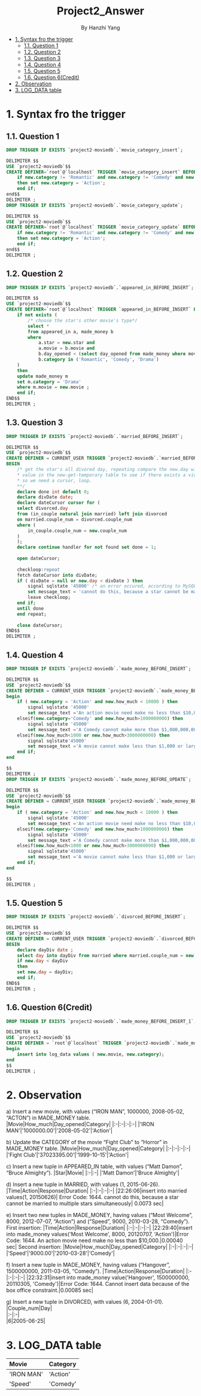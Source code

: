 <h1 style = "text-align:center">Project2_Answer</h1>
<p style = "text-align:center">By Hanzhi Yang</p>
<!-- TOC -->

- [1. Syntax fro the trigger](#1-syntax-fro-the-trigger)
    - [1.1. Question 1](#11-question-1)
    - [1.2. Question 2](#12-question-2)
    - [1.3. Question 3](#13-question-3)
    - [1.4. Question 4](#14-question-4)
    - [1.5. Question 5](#15-question-5)
    - [1.6. Question 6(Credit)](#16-question-6credit)
- [2. Observation](#2-observation)
- [3. LOG_DATA table](#3-logdata-table)

<!-- /TOC -->
# 1. Syntax fro the trigger
## 1.1. Question 1
```sql
DROP TRIGGER IF EXISTS `project2-moviedb`.`movie_category_insert`;

DELIMITER $$
USE `project2-moviedb`$$
CREATE DEFINER=`root`@`localhost` TRIGGER `movie_category_insert` BEFORE INSERT ON `made_money` FOR EACH ROW begin
	if new.category != 'Romantic' and new.category != 'Comedy' and new.category != 'Drama' and new.category !='Action' 
    then set new.category = 'Action';
    end if; 
end$$
DELIMITER ;
DROP TRIGGER IF EXISTS `project2-moviedb`.`movie_category_update`;

DELIMITER $$
USE `project2-moviedb`$$
CREATE DEFINER=`root`@`localhost` TRIGGER `movie_category_update` BEFORE UPDATE ON `made_money` FOR EACH ROW begin
	if new.category != 'Romantic' and new.category != 'Comedy' and new.category != 'Drama' and new.category !='Action' 
    then set new.category = 'Action'; 
    end if; 
end$$
DELIMITER ;
```


## 1.2. Question 2
```sql
DROP TRIGGER IF EXISTS `project2-moviedb`.`appeared_in_BEFORE_INSERT`;

DELIMITER $$
USE `project2-moviedb`$$
CREATE DEFINER=`root`@`localhost` TRIGGER `appeared_in_BEFORE_INSERT` BEFORE INSERT ON `appeared_in` FOR EACH ROW BEGIN
    if not exists (
        /* choose the star's other movie's type*/
        select * 
        from appeared_in a, made_money b
        where  
            a.star = new.star and
            a.movie = b.movie and
            b.day_opened < (select day_opened from made_money where movie = new.movie) and
            b.category in ('Romantic', 'Comedy', 'Drama')
    )
    then 
    update made_money m
    set m.category = 'Drama'
    where m.movie = new.movie ;
    end if;
END$$
DELIMITER ;
```



## 1.3. Question 3
```sql
DROP TRIGGER IF EXISTS `project2-moviedb`.`married_BEFORE_INSERT`;

DELIMITER $$
USE `project2-moviedb`$$
CREATE DEFINER = CURRENT_USER TRIGGER `project2-moviedb`.`married_BEFORE_INSERT` BEFORE INSERT ON `married` FOR EACH ROW
BEGIN
    /* get the star's all divored day, repeating compare the new.day with
    * value in the new-get-temporary table to see if there exists a violation 
    * so we need a cursor, loop.
    **/
    declare done int default 0;
    declare divDate date;
    declare dateCursor cursor for (
    select divorced.day 
    from (in_couple natural join married) left join divorced
    on married.couple_num = divorced.couple_num
    where (
        in_couple.couple_num = new.couple_num
    )
    );
    declare continue handler for not found set done = 1;
    
    open dateCursor;
    
    checkloop:repeat
    fetch dateCursor into divDate;
    if ( divDate = null or new.day < divDate ) then
        signal sqlstate '45000' /* an error occured, according to MySQL manual */
        set message_text = 'cannot do this, because a star cannot be married to multiple stars simultaneously';
        leave checkloop;
    end if;
    until done
    end repeat;
    
    close dateCursor;
END$$
DELIMITER ;
```



## 1.4. Question 4
```sql
DROP TRIGGER IF EXISTS `project2-moviedb`.`made_money_BEFORE_INSERT`;

DELIMITER $$
USE `project2-moviedb`$$
CREATE DEFINER = CURRENT_USER TRIGGER `project2-moviedb`.`made_money_BEFORE_INSERT` BEFORE INSERT ON `made_money` FOR EACH ROW FOLLOWS `movie_category_insert`
begin
	if ( new.category = 'Action' and new.how_much < 10000 ) then
		signal sqlstate '45000'
		set message_text ='An action movie need make no less than $10,000.';
	elseif(new.category='Comedy' and new.how_much>1000000000) then
		signal sqlstate '45000'
		set message_text ='A Comedy cannot make more than $1,000,000,000.';
	elseif(new.how_much<1000 or new.how_much>3000000000) then
		signal sqlstate'45000'
		set message_text ='A movie cannot make less than $1,000 or larger than $3,000,000,000.';
	end if;
end

$$
DELIMITER ;
DROP TRIGGER IF EXISTS `project2-moviedb`.`made_money_BEFORE_UPDATE`;

DELIMITER $$
USE `project2-moviedb`$$
CREATE DEFINER = CURRENT_USER TRIGGER `project2-moviedb`.`made_money_BEFORE_UPDATE` BEFORE UPDATE ON `made_money` FOR EACH ROW FOLLOWS `movie_category_update`
begin
	if ( new.category = 'Action' and new.how_much < 10000 ) then
		signal sqlstate '45000'
		set message_text ='An action movie need make no less than $10,000.';
	elseif(new.category='Comedy' and new.how_much>1000000000) then
		signal sqlstate '45000'
		set message_text ='A Comedy cannot make more than $1,000,000,000.';
	elseif(new.how_much<1000 or new.how_much>3000000000) then
		signal sqlstate'45000'
		set message_text ='A movie cannot make less than $1,000 or larger than $3,000,000,000.';
	end if;
end

$$
DELIMITER ;

```
## 1.5. Question 5
```sql
DROP TRIGGER IF EXISTS `project2-moviedb`.`divorced_BEFORE_INSERT`;

DELIMITER $$
USE `project2-moviedb`$$
CREATE DEFINER = CURRENT_USER TRIGGER `project2-moviedb`.`divorced_BEFORE_INSERT` BEFORE INSERT ON `divorced` FOR EACH ROW
BEGIN
	declare dayDiv date ;
    select day into dayDiv from married where married.couple_num = new.couple_num;
	if new.day < dayDiv  
    then
    set new.day = dayDiv;
    end if;
END$$
DELIMITER ;

```
## 1.6. Question 6(Credit)
```sql
DROP TRIGGER IF EXISTS `project2-moviedb`.`made_money_BEFORE_INSERT_1`;

DELIMITER $$
USE `project2-moviedb`$$
CREATE DEFINER = `root`@`localhost` TRIGGER `project2-moviedb`.`made_money_BEFORE_INSERT_1` BEFORE INSERT ON `made_money` FOR EACH ROW FOLLOWS `made_money_BEFORE_INSERT`
begin
	insert into log_data values ( new.movie, new.category);
end
$$
DELIMITER ;

```

# 2. Observation
a) Insert a new movie, with values (“IRON MAN”, 1000000, 2008-05-02, “ACTON”) in MADE_MONEY table. 
|Movie|How_much|Day_opened|Category|
|:-|:-|:-|:-|
|'IRON MAN'|'1000000.00'|'2008-05-02'|'Action'|  
  
b) Update the CATEGORY of the movie “Fight Club” to “Horror” in MADE_MONEY table. 
|Movie|How_much|Day_opened|Category|
|:-|:-|:-|:-|
|'Fight Club'|'37023395.00'|'1999-10-15'|'Action'|  
  
c) Insert a new tuple in APPEARED_IN table, with values (“Matt Damon”, “Bruce Almighty”). 
|Star|Movie|
|:-|:-|
|'Matt Damon'|'Bruce Almighty'|

d) Insert a new tuple in MARRIED, with values (1, 2015-06-26). 
|Time|Action|Response|Duration|
|:-|:-|:-|:-|
|22:26:06|insert into married values(1, 20150626)|	Error Code: 1644. cannot do this, because a star cannot be married to multiple stars simultaneously|	0.0073 sec|

e) Insert two new tuples in MADE_MONEY, having values (“Most Welcome”, 8000, 2012-07-07, “Action”) and (“Speed”, 9000, 2010-03-28, “Comedy”). 
First insertion:
|Time|Action|Response|Duration|
|:-|:-|:-|:-|
|22:29:40|insert into made_money values('Most Welcome', 8000, 20120707, 'Action')|Error Code: 1644. An action movie need make no less than $10,000.|0.00040 sec|
Second insertion: 
|Movie|How_much|Day_opened|Category|
|:-|:-|:-|:-|
|'Speed'|'9000.00'|'2010-03-28'|'Comedy'|

f) Insert a new tuple in MADE_MONEY, having values (“Hangover”, 1500000000, 2011-03-05, “Comedy”). 
|Time|Action|Response|Duration|
|:-|:-|:-|:-|
|22:32:31|insert into made_money value('Hangover', 1500000000, 20110305, 'Comedy')|Error Code: 1644. Cannot insert data because of the box office constraint.|0.00085 sec|

g) Insert a new tuple in DIVORCED, with values (6, 2004-01-01).   
|Couple_num|Day|  
|:-|:-|  
|6|2005-06-25|  

# 3. LOG_DATA table
|Movie|Category|
|:-|:-|
|'IRON MAN'|'Action'|
|'Speed'|'Comedy'|
